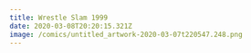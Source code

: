 ```yaml
---
title: Wrestle Slam 1999
date: 2020-03-08T20:20:15.321Z
image: /comics/untitled_artwork-2020-03-07t220547.248.png
---
```

